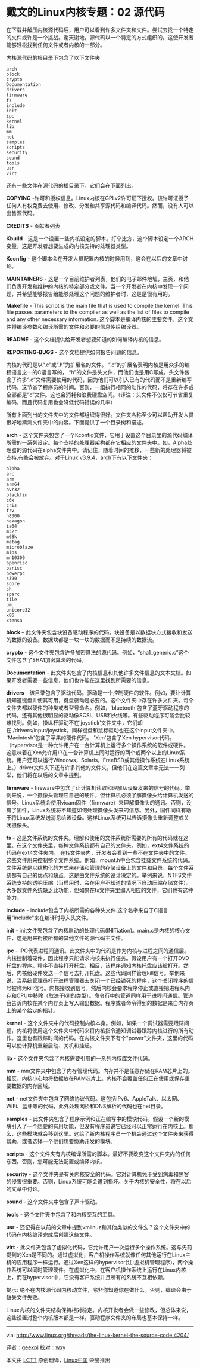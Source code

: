 戴文的Linux内核专题：02 源代码
================================================================================

在下载并解压内核源代码后，用户可以看到许多文件夹和文件。尝试去找一个特定的文件或许是一个挑战。谢天谢地，源代码以一个特定的方式组织的。这使开发者能够轻松找到任何文件或者内核的一部分。

内核源代码的根目录下包含了以下文件夹

    arch
    block
    crypto
    Documentation
    drivers
    firmware
    fs
    include
    init
    ipc
    kernel
    lib
    mm
    net
    samples
    scripts
    security
    sound
    tools
    usr
    virt

还有一些文件在源代码的根目录下。它们会在下面列出。

**COPYING** -许可和授权信息。Linux内核在GPLv2许可证下授权。该许可证授予任何人有权免费去使用、修改、分发和共享源代码和编译代码。然而，没有人可以出售源代码。

**CREDITS** - 贡献者列表

**Kbuild** - 这是一个设置一些内核设定的脚本。打个比方，这个脚本设定一个ARCH变量，这是开发者想要生成的内核支持的处理器类型。

**Kconfig** - 这个脚本会在开发人员配置内核的时候用到，这会在以后的文章中讨论。

**MAINTAINERS** - 这是一个目前维护者列表，他们的电子邮件地址，主页，和他们负责开发和维护的内核的特定部分或文件。当一个开发者在内核中发现一个问题，并希望能够报告给能够处理这个问题的维护者时，这是是很有用的。

**Makefile** - This script is the main file that is used to compile the kernel. This file passes parameters to the compiler as well as the list of files to compile and any other necessary information.
这个脚本是编译内核的主要文件。这个文件将编译参数和编译所需的文件和必要的信息传给编译器。

**README** - 这个文档提供给开发者想要知道的如何编译内核的信息。

**REPORTING-BUGS** - 这个文档提供如何报告问题的信息。

内核的代码是以“.c”或“.h”为扩展名的文件。 “.c”的扩展名表明内核是用众多的编程语言之一的C语言写的， “h”的文件是头文件，而他们也是用C写成。头文件包含了许多“.c”文件需要使用的代码，因为他们可以引入已有的代码而不是重新编写代码，这节省了程序员的时间。否则，一组执行相同的动作的代码，将存在许多或全部都是“c”文件。这也会消耗和浪费硬盘空间。（译注：头文件不仅仅可节省重复编码，而且代码复用也会降低代码错误的几率）

所有上面列出的文件夹中的文件都组织得很好。文件夹名称至少可以帮助开发人员很好地猜测文件夹中的内容。下面提供了一个目录树和描述。

**arch** - 这个文件夹包含了一个Kconfig文件，它用于设置这个目录里的源代码编译所需的一系列设定。每个支持的处理器架构都在它相应的文件夹中。如，Alpha处理器的源代码在alpha文件夹中。请记住，随着时间的推移，一些新的处理器将被支持,有些会被放弃。对于Linux v3.9.4，arch下有以下文件夹：

    alpha
    arc
    arm
    arm64
    avr32
    blackfin
    c6x
    cris
    frv
    h8300
    hexagon
    ia64
    m32r
    m68k
    metag
    microblaze
    mips
    mn10300
    openrisc
    parisc
    powerpc
    s390
    score
    sh
    sparc
    tile
    um
    unicore32
    x86
    xtensa

**block** – 此文件夹包含块设备驱动程序的代码。块设备是以数据块方式接收和发送的数据的设备。数据块都是一块一块的数据而不是持续的数据流。

**crypto** - 这个文件夹包含许多加密算法的源代码。例如，“sha1_generic.c”这个文件包含了SHA1加密算法的代码。

**Documentation** - 此文件夹包含了内核信息和其他许多文件信息的文本文档。如果开发者需要一些信息，他们也许能在这里找到所需要的信息。

**drivers** - 该目录包含了驱动代码。驱动是一个控制硬件的软件。例如，要让计算机知道键盘并使其可用，键盘驱动是必要的。这个文件夹中存在许多文件夹。每个文件夹都以硬件的种类或者型号命名。例如，'bluetooth'包含了蓝牙驱动程序的代码。还有其他很明显的驱动像SCSI、USB和火线等。有些驱动程序可能会比较难找到。例如，操纵杆驱动不在'joystick'文件夹中，它们却在./drivers/input/joystick。同样键盘和鼠标驱动也在这个input文件夹中。 'Macintosh'包含了苹果的硬件代码。 'Xen'包含了Xen hypervisor代码。（hypervisor是一种允许用户在一台计算机上运行多个操作系统的软件或硬件。这意味着在Xen允许用户在一台计算机上同时运行的两个或两个以上的Linux系统。用户还可以运行Windows，Solaris，FreeBSD或其他操作系统在Linux系统上。）driver文件夹下还有许多其他的文件夹，但他们在这篇文章中无法一一列举，他们将在以后的文章中提到。

**firmware** - fireware中包含了让计算机读取和理解从设备发来的信号的代码。举例来说，一个摄像头管理它自己的硬件，但计算机必须了解摄像头给计算机发送的信号。Linux系统会使用vicam固件（firmware）来理解摄像头的通讯。否则，没有了固件，Linux系统将不知道如何处理摄像头发来的信息。另外，固件同样有助于将Linux系统发送消息给该设备。这样Linux系统可以告诉摄像头重新调整或关闭摄像头。

**fs** - 这是文件系统的文件夹。理解和使用的文件系统所需要的所有的代码就在这里。在这个文件夹里，每种文件系统都有自己的文件夹。例如，ext4文件系统的代码在ext4文件夹内。 在fs文件夹内，开发者会看到一些不在文件夹中的文件。这些文件用来控制整个文件系统。例如，mount.h中会包含挂载文件系统的代码。文件系统是以结构化的方式来存储和管理的存储设备上的文件和目录。每个文件系统都有自己的优点和缺点。这是由文件系统的设计决定的。举例来说，NTFS文件系统支持的透明压缩（当启用时，会在用户不知道的情况下自动压缩存储文件）。大多数文件系统缺乏此功能，但如果在fs文件夹里编入相应的文件，它们也有这种能力。

**include** - include包含了内核所需的各种头文件.这个名字来自于C语言用"include"来在编译时导入头文件。

**init** - init文件夹包含了内核启动的处理代码(INITiation)。main.c是内核的核心文件，这是用来衔接所有的其他文件的源代码主文件。

**ipc** - IPC代表进程间通讯。此文件夹中的代码是作为内核与进程之间的通信层。内核控制着硬件，因此程序只能请求内核来执行任务。假设用户有一个打开DVD托盘的程序。程序不直接打开托盘，相反，该程序通知内核托盘应该被打开。然后，内核给硬件发送一个信号去打开托盘。这些代码同样管理kill信号。举例来说，当系统管理员打开进程管理器去关闭一个已经锁死的程序，这个关闭程序的信号被称为kill信号。内核接收到信号，然后内核会要求程序停止或直接把进程从内存和CPU中移除（取决于kill的类型）。命令行中的管道同样用于进程间通信。管道会告诉内核在某个内存页上写入输出数据。程序或者命令得到的数据是来自内存页上的某个给定的指针。

**kernel** - 这个文件夹中的代码控制内核本身。例如，如果一个调试器需要跟踪问题，内核将使用这个文件夹中代码来将内核指令通知调试器跟踪内核进行的所有动作。这里也有跟踪时间的代码。在内核文件夹下有个"power"文件夹，这里的代码可以使计算机重新启动、关机和挂起。

**lib** - 这个文件夹包含了内核需要引用的一系列内核库文件代码。

**mm** - mm文件夹中包含了内存管理代码。内存并不是任意存储在RAM芯片上的。相反，内核小心地将数据放在RAM芯片上。内核不会覆盖任何正在使用或保存重要数据的内存区域。

**net** - net文件夹中包含了网络协议代码。这包括IPv6、AppleTalk、以太网、WiFi、蓝牙等的代码，此外处理网桥和DNS解析的代码也在net目录。

**samples** - 此文件夹包含了程序示例和正在编写中的模块代码。假设一个新的模块引入了一个想要的有用功能，但没有程序员说它已经可以正常运行在内核上。那么，这些模块就会移到这里。这给了新内核程序员一个机会通过这个文件夹来获得帮助，或者选择一个他们想要协助开发的模块。

**scripts** - 这个文件夹有内核编译所需的脚本。最好不要改变这个文件夹内的任何东西。否则，您可能无法配置或编译内核。

**security** - 这个文件夹是有关内核安全的代码。它对计算机免于受到病毒和黑客的侵害很重要。否则，Linux系统可能会遭到损坏。关于内核的安全性，将在以后的文章中讨论。

**sound** - 这个文件夹中包含了声卡驱动。

**tools** - 这个文件夹中包含了和内核交互的工具。

**usr** - 还记得在以前的文章中提到vmlinuz和其他类似的文件么？这个文件夹中的代码在内核编译完成后创建这些文件。

**virt** - 此文件夹包含了虚拟化代码，它允许用户一次运行多个操作系统。这与先前提到的Xen是不同的。通过虚拟化，客户机操作系统就像任何其他运行在Linux主机的应用程序一样运行。通过Xen这样的hypervisor(注:虚拟机管理程序)，两个操作系统可以同时管理硬件。在虚拟化中，在客户机操作系统上运行在Linux内核上，而在hypervisor中，它没有客户系统并且所有的系统不互相依赖。

提示: 绝不在内核源代码内移动文件，除非你知道你在做什么。否则，编译会由于缺失文件失败。

Linux内核的文件夹结构保持相对稳定。内核开发者会做一些修改，但总体来说，这些设置对整个内核版本都是一样。驱动程序文件夹的布局也基本保持一样。

--------------------------------------------------------------------------------

via: http://www.linux.org/threads/the-linux-kernel-the-source-code.4204/

译者：[geekpi](https://github.com/geekpi) 校对：[wxy](https://github.com/wxy)

本文由 [LCTT](https://github.com/LCTT/TranslateProject) 原创翻译，[Linux中国](http://linux.cn/) 荣誉推出
